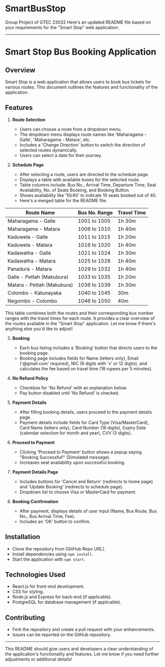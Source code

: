 # SmartBusStop
 Group Project of GTEC 23032
 Here's an updated README file based on your requirements for the "Smart Stop" web application:

---

# Smart Stop Bus Booking Application

## Overview
Smart Stop is a web application that allows users to book bus tickets for various routes. This document outlines the features and functionality of the application.

## Features

1. **Route Selection**
   - Users can choose a route from a dropdown menu.
   - The dropdown menu displays route names like 'Maharagama - Galle', 'Maharagama - Matara', etc.
   - Includes a 'Change Direction' button to switch the direction of selected routes dynamically.
   - Users can select a date for their journey.

2. **Schedule Page**
   - After selecting a route, users are directed to the schedule page.
   - Displays a table with available buses for the selected route.
   - Table columns include: Bus No., Arrival Time, Departure Time, Seat Availability, No. of Seats Booking, and Booking Button.
   - Shows availability like '10/40' to indicate 10 seats booked out of 40.
   - Here's a merged table for the README file:

| Route Name                       | Bus No. Range      | Travel Time   |
|----------------------------------|--------------------|---------------|
| Maharagama - Galle               | 1001 to 1005       | 1h 30m        |
| Maharagama - Matara              | 1006 to 1010       | 1h 40m        |
| Kaduwela - Galle                 | 1011 to 1015       | 1h 20m        |
| Kaduwela - Matara                | 1016 to 1020       | 1h 40m        |
| Kadawatha - Galle                | 1021 to 1024       | 1h 30m        |
| Kadawatha - Matara               | 1025 to 1028       | 1h 40m        |
| Panadura - Matara                | 1029 to 1032       | 1h 40m        |
| Galle - Pettah (Makubura)        | 1033 to 1035       | 1h 20m        |
| Matara - Pettah (Makubura)       | 1036 to 1039       | 1h 30m        |
| Colombo - Katunayaka             | 1040 to 1045       | 30m           |
| Negombo - Colombo                | 1046 to 1050       | 40m           |

This table combines both the routes and their corresponding bus number ranges with the travel times for each route. It provides a clear overview of the routes available in the "Smart Stop" application. Let me know if there's anything else you'd like to adjust!      

3. **Booking**
   - Each bus listing includes a 'Booking' button that directs users to the booking page.
   - Booking page includes fields for Name (letters only), Email ('@gmail.com' required), NIC (9 digits with 'v' or 12 digits), and calculates the fee based on travel time (18 rupees per 5 minutes).

4. **No Refund Policy**
   - Checkbox for 'No Refund' with an explanation below.
   - Pay button disabled until 'No Refund' is checked.

5. **Payment Details**
   - After filling booking details, users proceed to the payment details page.
   - Payment details include fields for Card Type (Visa/MasterCard), Card Name (letters only), Card Number (16 digits), Expiry Date (calendar selection for month and year), CVV (3 digits).

6. **Proceed to Payment**
   - Clicking 'Proceed to Payment' button shows a popup saying "Booking Successful!" (Simulated message).
   - Increases seat availability upon successful booking.

7. **Payment Details Page**
   - Includes buttons for 'Cancel and Return' (redirects to home page) and 'Update Booking' (redirects to schedule page).
   - Dropdown list to choose Visa or MasterCard for payment.

8. **Booking Confirmation**
   - After payment, displays details of user input (Name, Bus Route, Bus No., Bus Arrival Time, Fee).
   - Includes an 'OK' button to confirm.

## Installation
- Clone the repository from [GitHub Repo URL].
- Install dependencies using `npm install`.
- Start the application with `npm start`.

## Technologies Used
- React.js for front-end development.
- CSS for styling.
- Node.js and Express for back-end (if applicable).
- PostgreSQL for database management (if applicable).

## Contributing
- Fork the repository and create a pull request with your enhancements.
- Issues can be reported on the GitHub repository.

---

This README should give users and developers a clear understanding of the application's functionality and features. Let me know if you need further adjustments or additional details!
